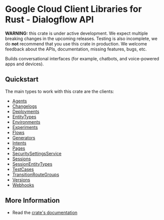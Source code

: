 # Google Cloud Client Libraries for Rust - Dialogflow API

<!-- Code generated by sidekick. DO NOT EDIT. -->

**WARNING:** this crate is under active development. We expect multiple breaking
changes in the upcoming releases. Testing is also incomplete, we do **not**
recommend that you use this crate in production. We welcome feedback about the
APIs, documentation, missing features, bugs, etc.

Builds conversational interfaces (for example, chatbots, and voice-powered
apps and devices).

## Quickstart

The main types to work with this crate are the clients:

- [Agents]
- [Changelogs]
- [Deployments]
- [EntityTypes]
- [Environments]
- [Experiments]
- [Flows]
- [Generators]
- [Intents]
- [Pages]
- [SecuritySettingsService]
- [Sessions]
- [SessionEntityTypes]
- [TestCases]
- [TransitionRouteGroups]
- [Versions]
- [Webhooks]

## More Information

- Read the [crate's documentation](https://docs.rs/google-cloud-dialogflow-cx-v3/latest/google-cloud-dialogflow-cx-v3)

[Agents]: https://docs.rs/google-cloud-dialogflow-cx-v3/latest/google_cloud_dialogflow_cx_v3/client/struct.Agents.html
[Changelogs]: https://docs.rs/google-cloud-dialogflow-cx-v3/latest/google_cloud_dialogflow_cx_v3/client/struct.Changelogs.html
[Deployments]: https://docs.rs/google-cloud-dialogflow-cx-v3/latest/google_cloud_dialogflow_cx_v3/client/struct.Deployments.html
[EntityTypes]: https://docs.rs/google-cloud-dialogflow-cx-v3/latest/google_cloud_dialogflow_cx_v3/client/struct.EntityTypes.html
[Environments]: https://docs.rs/google-cloud-dialogflow-cx-v3/latest/google_cloud_dialogflow_cx_v3/client/struct.Environments.html
[Experiments]: https://docs.rs/google-cloud-dialogflow-cx-v3/latest/google_cloud_dialogflow_cx_v3/client/struct.Experiments.html
[Flows]: https://docs.rs/google-cloud-dialogflow-cx-v3/latest/google_cloud_dialogflow_cx_v3/client/struct.Flows.html
[Generators]: https://docs.rs/google-cloud-dialogflow-cx-v3/latest/google_cloud_dialogflow_cx_v3/client/struct.Generators.html
[Intents]: https://docs.rs/google-cloud-dialogflow-cx-v3/latest/google_cloud_dialogflow_cx_v3/client/struct.Intents.html
[Pages]: https://docs.rs/google-cloud-dialogflow-cx-v3/latest/google_cloud_dialogflow_cx_v3/client/struct.Pages.html
[SecuritySettingsService]: https://docs.rs/google-cloud-dialogflow-cx-v3/latest/google_cloud_dialogflow_cx_v3/client/struct.SecuritySettingsService.html
[Sessions]: https://docs.rs/google-cloud-dialogflow-cx-v3/latest/google_cloud_dialogflow_cx_v3/client/struct.Sessions.html
[SessionEntityTypes]: https://docs.rs/google-cloud-dialogflow-cx-v3/latest/google_cloud_dialogflow_cx_v3/client/struct.SessionEntityTypes.html
[TestCases]: https://docs.rs/google-cloud-dialogflow-cx-v3/latest/google_cloud_dialogflow_cx_v3/client/struct.TestCases.html
[TransitionRouteGroups]: https://docs.rs/google-cloud-dialogflow-cx-v3/latest/google_cloud_dialogflow_cx_v3/client/struct.TransitionRouteGroups.html
[Versions]: https://docs.rs/google-cloud-dialogflow-cx-v3/latest/google_cloud_dialogflow_cx_v3/client/struct.Versions.html
[Webhooks]: https://docs.rs/google-cloud-dialogflow-cx-v3/latest/google_cloud_dialogflow_cx_v3/client/struct.Webhooks.html
